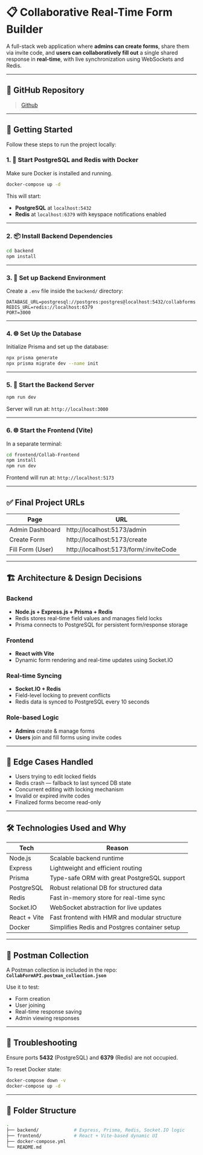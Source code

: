 # 📋 Collaborative Real-Time Form Builder

A full-stack web application where **admins can create forms**, share them via invite code, and **users can collaboratively fill out** a single shared response in **real-time**, with live synchronization using WebSockets and Redis.

---

## 🔗 GitHub Repository

> [Github](https://github.com/EkMishra/Collab-form)

---

## 🚀 Getting Started

Follow these steps to run the project locally:

### 1. 🐳 Start PostgreSQL and Redis with Docker

Make sure Docker is installed and running.

```bash
docker-compose up -d
```

This will start:
- **PostgreSQL** at `localhost:5432`
- **Redis** at `localhost:6379` with keyspace notifications enabled

---

### 2. 📦 Install Backend Dependencies

```bash
cd backend
npm install
```

---

### 3. 🔧 Set up Backend Environment

Create a `.env` file inside the `backend/` directory:

```env
DATABASE_URL=postgresql://postgres:postgres@localhost:5432/collabforms
REDIS_URL=redis://localhost:6379
PORT=3000
```

---

### 4. 🌐 Set Up the Database

Initialize Prisma and set up the database:

```bash
npx prisma generate
npx prisma migrate dev --name init
```

---

### 5. 🚀 Start the Backend Server

```bash
npm run dev
```

Server will run at: `http://localhost:3000`

---

### 6. 🌐 Start the Frontend (Vite)

In a separate terminal:

```bash
cd frontend/Collab-Frontend
npm install
npm run dev
```

Frontend will run at: `http://localhost:5173`

---

## ✅ Final Project URLs

| Page             | URL                                       |
|------------------|-------------------------------------------|
| Admin Dashboard  | http://localhost:5173/admin               |
| Create Form      | http://localhost:5173/create              |
| Fill Form (User) | http://localhost:5173/form/:inviteCode   |

---

## 🏗️ Architecture & Design Decisions

### Backend
- **Node.js + Express.js + Prisma + Redis**
- Redis stores real-time field values and manages field locks
- Prisma connects to PostgreSQL for persistent form/response storage

### Frontend
- **React with Vite**
- Dynamic form rendering and real-time updates using Socket.IO

### Real-time Syncing
- **Socket.IO + Redis**
- Field-level locking to prevent conflicts
- Redis data is synced to PostgreSQL every 10 seconds

### Role-based Logic
- **Admins** create & manage forms
- **Users** join and fill forms using invite codes

---

## 🧪 Edge Cases Handled

- Users trying to edit locked fields
- Redis crash — fallback to last synced DB state
- Concurrent editing with locking mechanism
- Invalid or expired invite codes
- Finalized forms become read-only

---

## 🛠️ Technologies Used and Why

| Tech          | Reason                                               |
|---------------|------------------------------------------------------|
| Node.js       | Scalable backend runtime                             |
| Express       | Lightweight and efficient routing                    |
| Prisma        | Type-safe ORM with great PostgreSQL support          |
| PostgreSQL    | Robust relational DB for structured data             |
| Redis         | Fast in-memory store for real-time sync              |
| Socket.IO     | WebSocket abstraction for live updates               |
| React + Vite  | Fast frontend with HMR and modular structure         |
| Docker        | Simplifies Redis and Postgres container setup        |

---

## 🧪 Postman Collection

A Postman collection is included in the repo:  
**`CollabFormAPI.postman_collection.json`**

Use it to test:
- Form creation
- User joining
- Real-time response saving
- Admin viewing responses

---

## 🐞 Troubleshooting

Ensure ports **5432** (PostgreSQL) and **6379** (Redis) are not occupied.

To reset Docker state:

```bash
docker-compose down -v
docker-compose up -d
```

---

## 📂 Folder Structure

```bash
.
├── backend/             # Express, Prisma, Redis, Socket.IO logic
├── frontend/            # React + Vite-based dynamic UI
├── docker-compose.yml
└── README.md
```
